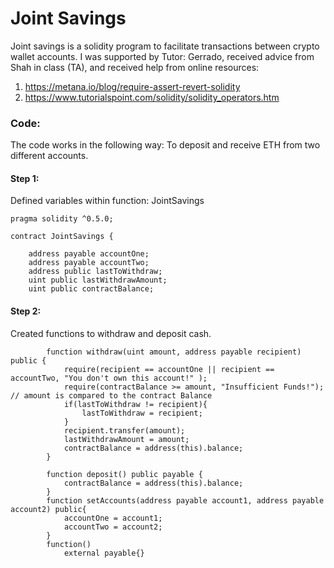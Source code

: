 # Joint Savings
Joint savings is a solidity program to facilitate transactions between crypto wallet accounts. I was supported by Tutor: Gerrado, received advice from Shah in class (TA), and received help from online resources: 
1.  https://metana.io/blog/require-assert-revert-solidity
2.  https://www.tutorialspoint.com/solidity/solidity_operators.htm

### Code:
The code works in the following way: To deposit and receive ETH from two different accounts. 

#### Step 1: 
Defined variables within function: JointSavings


    pragma solidity ^0.5.0;
    
    contract JointSavings {
    
        address payable accountOne; 
        address payable accountTwo; 
        address public lastToWithdraw; 
        uint public lastWithdrawAmount;
        uint public contractBalance; 

#### Step 2: 
Created functions to withdraw and deposit cash. 



            function withdraw(uint amount, address payable recipient) public {
                require(recipient == accountOne || recipient == accountTwo, "You don't own this account!" );
                require(contractBalance >= amount, "Insufficient Funds!"); // amount is compared to the contract Balance 
                if(lastToWithdraw != recipient){
                    lastToWithdraw = recipient; 
                }
                recipient.transfer(amount); 
                lastWithdrawAmount = amount; 
                contractBalance = address(this).balance; 
            }
        
            function deposit() public payable {
                contractBalance = address(this).balance; 
            }
            function setAccounts(address payable account1, address payable account2) public{       
                accountOne = account1;
                accountTwo = account2; 
            }
            function()
                external payable{}
            


